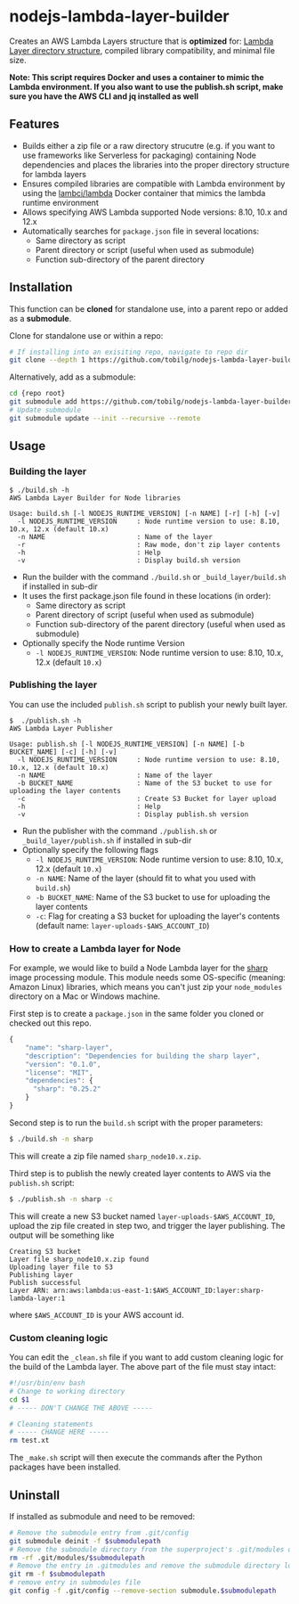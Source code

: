# nodejs-lambda-layer-builder

Creates an AWS Lambda Layers structure that is **optimized** for: [Lambda Layer directory structure](https://docs.aws.amazon.com/lambda/latest/dg/configuration-layers.html#configuration-layers-path), compiled library compatibility, and minimal file size.

**Note: This script requires Docker and uses a container to mimic the Lambda environment. If you also want to use the publish.sh script, make sure you have the AWS CLI and jq installed as well**

## Features

- Builds either a zip file or a raw directory strucutre (e.g. if you want to use frameworks like Serverless for packaging) containing Node dependencies and places the libraries into the proper directory structure for lambda layers
- Ensures compiled libraries are compatible with Lambda environment by using the [lambci/lambda](https://hub.docker.com/r/lambci/lambda) Docker container that mimics the lambda runtime environment
- Allows specifying AWS Lambda supported Node versions: 8.10, 10.x and 12.x
- Automatically searches for `package.json` file in several locations:
  - Same directory as script
  - Parent directory or script (useful when used as submodule)
  - Function sub-directory of the parent directory

## Installation

This function can be **cloned** for standalone use, into a parent repo or added as a **submodule**.

Clone for standalone use or within a repo:

``` bash
# If installing into an exisiting repo, navigate to repo dir
git clone --depth 1 https://github.com/tobilg/nodejs-lambda-layer-builder _build_layer
```

Alternatively, add as a submodule:

``` bash
cd {repo root}
git submodule add https://github.com/tobilg/nodejs-lambda-layer-builder _build_layer
# Update submodule
git submodule update --init --recursive --remote
```

## Usage

### Building the layer

```text
$ ./build.sh -h
AWS Lambda Layer Builder for Node libraries

Usage: build.sh [-l NODEJS_RUNTIME_VERSION] [-n NAME] [-r] [-h] [-v]
  -l NODEJS_RUNTIME_VERSION     : Node runtime version to use: 8.10, 10.x, 12.x (default 10.x)
  -n NAME                       : Name of the layer
  -r                            : Raw mode, don't zip layer contents
  -h                            : Help
  -v                            : Display build.sh version
```

- Run the builder with the command `./build.sh` or `_build_layer/build.sh` if installed in sub-dir
- It uses the first package.json file found in these locations (in order):
  - Same directory as script
  - Parent directory of script (useful when used as submodule)
  - Function sub-directory of the parent directory (useful when used as submodule)
- Optionally specify the Node runtime Version
  - `-l NODEJS_RUNTIME_VERSION`: Node runtime version to use: 8.10, 10.x, 12.x (default `10.x`)

### Publishing the layer

You can use the included `publish.sh` script to publish your newly built layer.

```text
$  ./publish.sh -h
AWS Lambda Layer Publisher

Usage: publish.sh [-l NODEJS_RUNTIME_VERSION] [-n NAME] [-b BUCKET_NAME] [-c] [-h] [-v]
  -l NODEJS_RUNTIME_VERSION     : Node runtime version to use: 8.10, 10.x, 12.x (default 10.x)
  -n NAME                       : Name of the layer
  -b BUCKET_NAME                : Name of the S3 bucket to use for uploading the layer contents
  -c                            : Create S3 Bucket for layer upload
  -h                            : Help
  -v                            : Display publish.sh version
```

- Run the publisher with the command `./publish.sh` or `_build_layer/publish.sh` if installed in sub-dir
- Optionally specify the following flags
  - `-l NODEJS_RUNTIME_VERSION`: Node runtime version to use: 8.10, 10.x, 12.x (default `10.x`)
  - `-n NAME`: Name of the layer (should fit to what you used with `build.sh`)
  - `-b BUCKET_NAME`: Name of the S3 bucket to use for uploading the layer contents
  - `-c`: Flag for creating a S3 bucket for uploading the layer's contents (default name: `layer-uploads-$AWS_ACCOUNT_ID`)

### How to create a Lambda layer for Node

For example, we would like to build a Node Lambda layer for the [sharp](https://www.npmjs.com/package/sharp) image processing module. This module needs some OS-specific (meaning: Amazon Linux) libraries, which means you can't just zip your `node_modules` directory on a Mac or Windows machine.

First step is to create a `package.json` in the same folder you cloned or checked out this repo. 

```javascript
{
    "name": "sharp-layer",
    "description": "Dependencies for building the sharp layer",
    "version": "0.1.0",
    "license": "MIT",
    "dependencies": {
      "sharp": "0.25.2"
    }
}
```

Second step is to run the `build.sh` script with the proper parameters:

```bash
$ ./build.sh -n sharp
```

This will create a zip file named `sharp_node10.x.zip`.

Third step is to publish the newly created layer contents to AWS via the `publish.sh` script:

```bash
$ ./publish.sh -n sharp -c
```

This will create a new S3 bucket named `layer-uploads-$AWS_ACCOUNT_ID`, upload the zip file created in step two, and trigger the layer publishing. The output will be something like 

```text
Creating S3 bucket
Layer file sharp_node10.x.zip found
Uploading layer file to S3
Publishing layer
Publish successful
Layer ARN: arn:aws:lambda:us-east-1:$AWS_ACCOUNT_ID:layer:sharp-lambda-layer:1
```

where `$AWS_ACCOUNT_ID` is your AWS account id.

### Custom cleaning logic

You can edit the `_clean.sh` file if you want to add custom cleaning logic for the build of the Lambda layer. The above part of the file must stay intact:

```bash
#!/usr/bin/env bash
# Change to working directory
cd $1
# ----- DON'T CHANGE THE ABOVE -----

# Cleaning statements
# ----- CHANGE HERE -----
rm test.xt
```

The `_make.sh` script will then execute the commands after the Python packages have been installed.

## Uninstall

If installed as submodule and need to be removed:

```bash
# Remove the submodule entry from .git/config
git submodule deinit -f $submodulepath
# Remove the submodule directory from the superproject's .git/modules directory
rm -rf .git/modules/$submodulepath
# Remove the entry in .gitmodules and remove the submodule directory located at path/to/submodule
git rm -f $submodulepath
# remove entry in submodules file
git config -f .git/config --remove-section submodule.$submodulepath
```